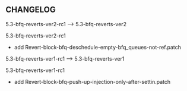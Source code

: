 ## CHANGELOG

5.3-bfq-reverts-ver2-rc1 --> 5.3-bfq-reverts-ver2

5.3-bfq-reverts-ver2-rc1

- add Revert-block-bfq-deschedule-empty-bfq_queues-not-ref.patch

5.3-bfq-reverts-ver1-rc1 --> 5.3-bfq-reverts-ver1

5.3-bfq-reverts-ver1-rc1

- add Revert-block-bfq-push-up-injection-only-after-settin.patch

